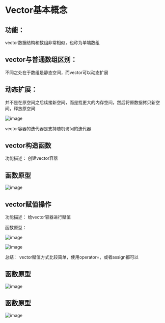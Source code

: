 
# Vector基本概念

## 功能：

vector数据结构和数组非常相似，也称为单端数组

## vector与普通数组区别：

不同之处在于数组是静态空间，而vector可以动态扩展

## 动态扩展：

并不是在原空间之后续接新空间，而是找更大的内存空间，然后将原数据拷贝新空间，释放原空间

![image](https://user-images.githubusercontent.com/38579506/128698360-76f6a637-4cd6-4520-a2c9-240087ffb816.png)

vector容器的迭代器是支持随机访问的迭代器

## vector构造函数

功能描述： 创建vector容器

## 函数原型

![image](https://user-images.githubusercontent.com/38579506/128698452-2b323200-b905-4819-a72e-f3d84208910e.png)

## vector赋值操作

功能描述： 给vector容器进行赋值

函数原型：

![image](https://user-images.githubusercontent.com/38579506/128700362-b1764d06-6964-4399-8b5b-c106945c0727.png)

![image](https://user-images.githubusercontent.com/38579506/128700379-dc1eb206-469a-4b9f-ba16-ecbcc3c54367.png)

总结： vector赋值方式比较简单，使用operator=，或者assign都可以

## 函数原型

![image](https://user-images.githubusercontent.com/38579506/128698452-2b323200-b905-4819-a72e-f3d84208910e.png)

## 函数原型

![image](https://user-images.githubusercontent.com/38579506/128698452-2b323200-b905-4819-a72e-f3d84208910e.png)
